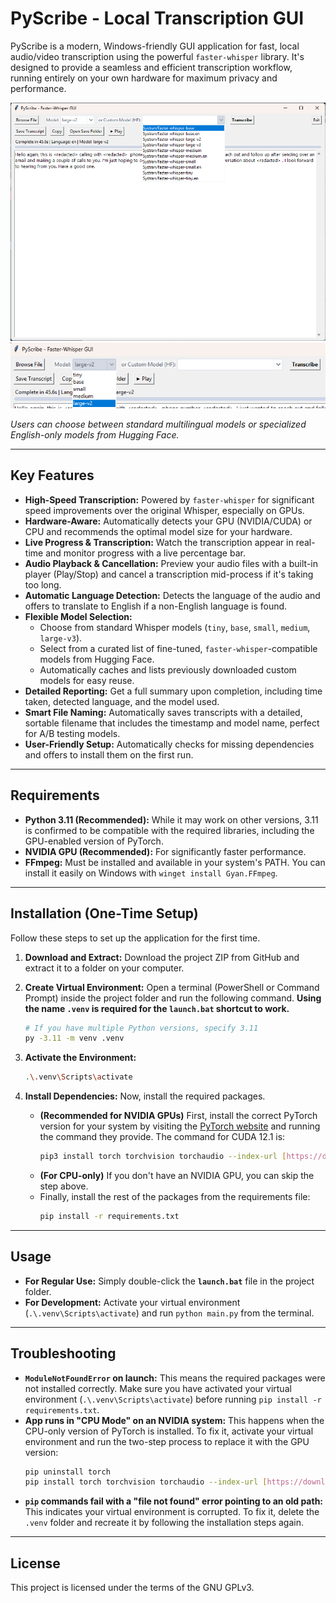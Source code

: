 # PyScribe - Local Transcription GUI

PyScribe is a modern, Windows-friendly GUI application for fast, local audio/video transcription using the powerful `faster-whisper` library. It's designed to provide a seamless and efficient transcription workflow, running entirely on your own hardware for maximum privacy and performance.

![PyScribe Main Interface](./images/2025-08-11_09-36-47.png)
![Standard Model Selection](./images/2025-08-11_09-37-06.png)

*Users can choose between standard multilingual models or specialized English-only models from Hugging Face.*

---

## Key Features

- **High-Speed Transcription:** Powered by `faster-whisper` for significant speed improvements over the original Whisper, especially on GPUs.
- **Hardware-Aware:** Automatically detects your GPU (NVIDIA/CUDA) or CPU and recommends the optimal model size for your hardware.
- **Live Progress & Transcription:** Watch the transcription appear in real-time and monitor progress with a live percentage bar.
- **Audio Playback & Cancellation:** Preview your audio files with a built-in player (Play/Stop) and cancel a transcription mid-process if it's taking too long.
- **Automatic Language Detection:** Detects the language of the audio and offers to translate to English if a non-English language is found.
- **Flexible Model Selection:**
    - Choose from standard Whisper models (`tiny`, `base`, `small`, `medium`, `large-v3`).
    - Select from a curated list of fine-tuned, `faster-whisper`-compatible models from Hugging Face.
    - Automatically caches and lists previously downloaded custom models for easy reuse.
- **Detailed Reporting:** Get a full summary upon completion, including time taken, detected language, and the model used.
- **Smart File Naming:** Automatically saves transcripts with a detailed, sortable filename that includes the timestamp and model name, perfect for A/B testing models.
- **User-Friendly Setup:** Automatically checks for missing dependencies and offers to install them on the first run.

---

## Requirements

- **Python 3.11 (Recommended):** While it may work on other versions, 3.11 is confirmed to be compatible with the required libraries, including the GPU-enabled version of PyTorch.
- **NVIDIA GPU (Recommended):** For significantly faster performance.
- **FFmpeg:** Must be installed and available in your system's PATH. You can install it easily on Windows with `winget install Gyan.FFmpeg`.

---

## Installation (One-Time Setup)

Follow these steps to set up the application for the first time.

1.  **Download and Extract:** Download the project ZIP from GitHub and extract it to a folder on your computer.

2.  **Create Virtual Environment:** Open a terminal (PowerShell or Command Prompt) inside the project folder and run the following command. **Using the name `.venv` is required for the `launch.bat` shortcut to work.**
    ```bash
    # If you have multiple Python versions, specify 3.11
    py -3.11 -m venv .venv
    ```

3.  **Activate the Environment:**
    ```bash
    .\.venv\Scripts\activate
    ```

4.  **Install Dependencies:** Now, install the required packages.
    * **(Recommended for NVIDIA GPUs)** First, install the correct PyTorch version for your system by visiting the [PyTorch website](https://pytorch.org/get-started/locally/) and running the command they provide. The command for CUDA 12.1 is:
        ```bash
        pip3 install torch torchvision torchaudio --index-url [https://download.pytorch.org/whl/cu121](https://download.pytorch.org/whl/cu121)
        ```
    * **(For CPU-only)** If you don't have an NVIDIA GPU, you can skip the step above.
    * Finally, install the rest of the packages from the requirements file:
        ```bash
        pip install -r requirements.txt
        ```

---

## Usage

-   **For Regular Use:** Simply double-click the **`launch.bat`** file in the project folder.
-   **For Development:** Activate your virtual environment (`.\.venv\Scripts\activate`) and run `python main.py` from the terminal.

---

## Troubleshooting

-   **`ModuleNotFoundError` on launch:** This means the required packages were not installed correctly. Make sure you have activated your virtual environment (`.\.venv\Scripts\activate`) before running `pip install -r requirements.txt`.
-   **App runs in "CPU Mode" on an NVIDIA system:** This happens when the CPU-only version of PyTorch is installed. To fix it, activate your virtual environment and run the two-step process to replace it with the GPU version:
    ```bash
    pip uninstall torch
    pip install torch torchvision torchaudio --index-url [https://download.pytorch.org/whl/cu121](https://download.pytorch.org/whl/cu121)
    ```
-   **`pip` commands fail with a "file not found" error pointing to an old path:** This indicates your virtual environment is corrupted. To fix it, delete the `.venv` folder and recreate it by following the installation steps again.

---

## License

This project is licensed under the terms of the GNU GPLv3.
